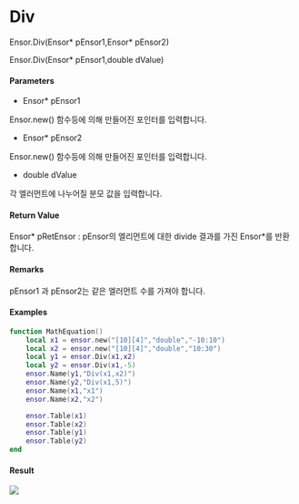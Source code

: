 # Div

Ensor.Div\(Ensor\* pEnsor1,Ensor\* pEnsor2\)

Ensor.Div\(Ensor\* pEnsor1,double dValue\)

#### Parameters

* Ensor\* pEnsor1

Ensor.new\(\) 함수등에 의해 만들어진 포인터를 입력합니다.

* Ensor\* pEnsor2

Ensor.new\(\) 함수등에 의해 만들어진 포인터를 입력합니다.

* double dValue

각 엘러먼트에 나누어질 분모 값을 입력합니다.

#### Return Value

Ensor\* pRetEnsor : pEnsor의 엘리먼트에 대한 divide 결과를 가진 Ensor\*를 반환합니다.

#### Remarks

pEnsor1 과 pEnsor2는 같은 엘러먼트 수를 가져야 합니다.

#### Examples

```lua
function MathEquation()
    local x1 = ensor.new("[10][4]","double","-10:10")
    local x2 = ensor.new("[10][4]","double","10:30")
    local y1 = ensor.Div(x1,x2)
    local y2 = ensor.Div(x1,-5)
    ensor.Name(y1,"Div(x1,x2)")
    ensor.Name(y2,"Div(x1,5)")
    ensor.Name(x1,"x1")
    ensor.Name(x2,"x2")

    ensor.Table(x1)
    ensor.Table(x2)
    ensor.Table(y1)
    ensor.Table(y2)
end
```

#### Result

![](/MathAPI/DivResult.png)

